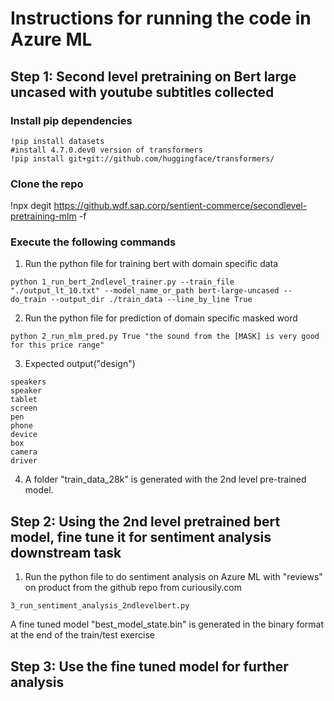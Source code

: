 # Instructions for running the code in Azure ML

## Step 1: Second level pretraining on Bert large uncased with youtube subtitles collected

### Install pip dependencies
```
!pip install datasets
#install 4.7.0.dev0 version of transformers
!pip install git+git://github.com/huggingface/transformers/
```

### Clone the repo
!npx degit https://github.wdf.sap.corp/sentient-commerce/secondlevel-pretraining-mlm -f

### Execute the following commands 
1. Run the python file for training bert with domain specific data

```python 1_run_bert_2ndlevel_trainer.py --train_file "./output_lt_10.txt" --model_name_or_path bert-large-uncased --do_train --output_dir ./train_data --line_by_line True```

2. Run the python file for prediction of domain specific masked word

```python 2_run_mlm_pred.py True "the sound from the [MASK] is very good for this price range" ```

3. Expected output("design")

```
speakers
speaker
tablet
screen
pen
phone
device
box
camera
driver
```
4. A folder "train_data_28k" is generated with the 2nd level pre-trained model.

## Step 2: Using the 2nd level pretrained bert model, fine tune it for sentiment analysis downstream task

1. Run the python file to do sentiment analysis on Azure ML with "reviews" on product from the github repo from curiousily.com

```3_run_sentiment_analysis_2ndlevelbert.py```
 
A fine tuned model "best_model_state.bin" is generated in the binary format at the end of the train/test exercise

## Step 3: Use the fine tuned model for further analysis




